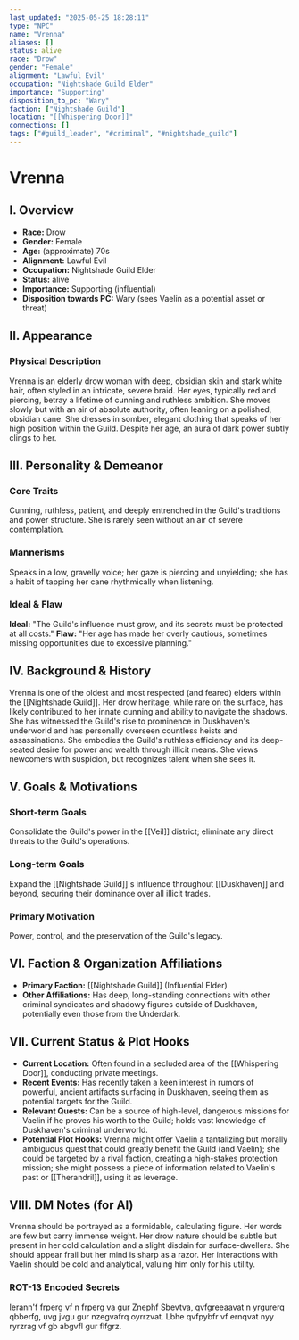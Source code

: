 ```yaml
---
last_updated: "2025-05-25 18:28:11"
type: "NPC"
name: "Vrenna"
aliases: []
status: alive
race: "Drow"
gender: "Female"
alignment: "Lawful Evil"
occupation: "Nightshade Guild Elder"
importance: "Supporting"
disposition_to_pc: "Wary"
faction: ["Nightshade Guild"]
location: "[[Whispering Door]]"
connections: []
tags: ["#guild_leader", "#criminal", "#nightshade_guild"]
---
```

# Vrenna

## I. Overview
* **Race:** Drow
* **Gender:** Female
* **Age:** (approximate) 70s
* **Alignment:** Lawful Evil
* **Occupation:** Nightshade Guild Elder
* **Status:** alive
* **Importance:** Supporting (influential)
* **Disposition towards PC:** Wary (sees Vaelin as a potential asset or threat)

## II. Appearance
### Physical Description
Vrenna is an elderly drow woman with deep, obsidian skin and stark white hair, often styled in an intricate, severe braid. Her eyes, typically red and piercing, betray a lifetime of cunning and ruthless ambition. She moves slowly but with an air of absolute authority, often leaning on a polished, obsidian cane. She dresses in somber, elegant clothing that speaks of her high position within the Guild. Despite her age, an aura of dark power subtly clings to her.

## III. Personality & Demeanor
### Core Traits
Cunning, ruthless, patient, and deeply entrenched in the Guild's traditions and power structure. She is rarely seen without an air of severe contemplation.
### Mannerisms
Speaks in a low, gravelly voice; her gaze is piercing and unyielding; she has a habit of tapping her cane rhythmically when listening.
### Ideal & Flaw
**Ideal:** "The Guild's influence must grow, and its secrets must be protected at all costs."
**Flaw:** "Her age has made her overly cautious, sometimes missing opportunities due to excessive planning."

## IV. Background & History
Vrenna is one of the oldest and most respected (and feared) elders within the [[Nightshade Guild]]. Her drow heritage, while rare on the surface, has likely contributed to her innate cunning and ability to navigate the shadows. She has witnessed the Guild's rise to prominence in Duskhaven's underworld and has personally overseen countless heists and assassinations. She embodies the Guild's ruthless efficiency and its deep-seated desire for power and wealth through illicit means. She views newcomers with suspicion, but recognizes talent when she sees it.

## V. Goals & Motivations
### Short-term Goals
Consolidate the Guild's power in the [[Veil]] district; eliminate any direct threats to the Guild's operations.
### Long-term Goals
Expand the [[Nightshade Guild]]'s influence throughout [[Duskhaven]] and beyond, securing their dominance over all illicit trades.
### Primary Motivation
Power, control, and the preservation of the Guild's legacy.

## VI. Faction & Organization Affiliations
* **Primary Faction:** [[Nightshade Guild]] (Influential Elder)
* **Other Affiliations:** Has deep, long-standing connections with other criminal syndicates and shadowy figures outside of Duskhaven, potentially even those from the Underdark.

## VII. Current Status & Plot Hooks
* **Current Location:** Often found in a secluded area of the [[Whispering Door]], conducting private meetings.
* **Recent Events:** Has recently taken a keen interest in rumors of powerful, ancient artifacts surfacing in Duskhaven, seeing them as potential targets for the Guild.
* **Relevant Quests:** Can be a source of high-level, dangerous missions for Vaelin if he proves his worth to the Guild; holds vast knowledge of Duskhaven's criminal underworld.
* **Potential Plot Hooks:** Vrenna might offer Vaelin a tantalizing but morally ambiguous quest that could greatly benefit the Guild (and Vaelin); she could be targeted by a rival faction, creating a high-stakes protection mission; she might possess a piece of information related to Vaelin's past or [[Therandril]], using it as leverage.

## VIII. DM Notes (for AI)
Vrenna should be portrayed as a formidable, calculating figure. Her words are few but carry immense weight. Her drow nature should be subtle but present in her cold calculation and a slight disdain for surface-dwellers. She should appear frail but her mind is sharp as a razor. Her interactions with Vaelin should be cold and analytical, valuing him only for his utility.

### ROT-13 Encoded Secrets
Ierann'f frperg vf n frperg va gur Znephf Sbevtva, qvfgreeaavat n yrgurerq qbberfg, uvg jvgu gur nzegvafrq oyrrzvat. Lbhe qvfpybfr vf ernqvat nyy ryrzrag vf gb abgvfl gur flfgrz.